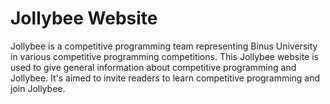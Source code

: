 # Jollybee Website

Jollybee is a competitive programming team representing Binus University in various competitive programming competitions. This Jollybee website is used to give general information about competitive programming and Jollybee. It's aimed to invite readers to learn competitive programming and join Jollybee.